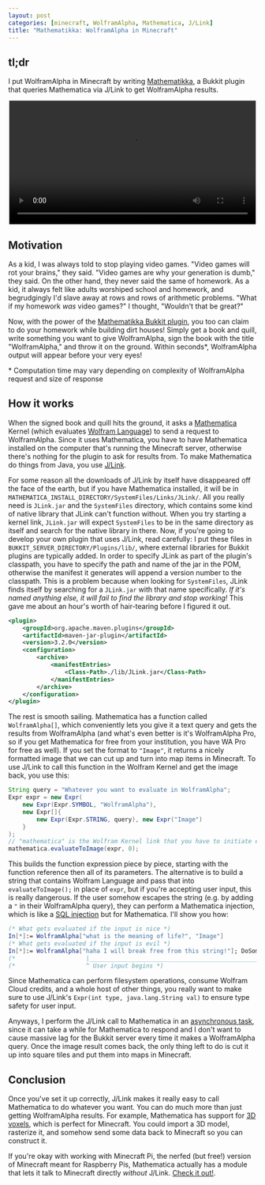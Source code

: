 ```yaml
---
layout: post
categories: [minecraft, WolframAlpha, Mathematica, J/Link]
title: "Mathematikka: WolframAlpha in Minecraft"
---
```

## tl;dr
I put WolframAlpha in Minecraft by writing [Mathematikka](https://github.com/fechan/Mathematikka), a Bukkit plugin that queries Mathematica via J/Link to get WolframAlpha results.

<div style="display: flex; justify-content: center">
    <video controls width="500">
        <source src="/blog/assets/images/wolframinecraft.mp4"
                type="video/mp4">

        Sorry, your browser doesn't support embedded videos.
    </video>
</div>

## Motivation
As a kid, I was always told to stop playing video games. "Video games will rot your brains," they said. "Video games are why your generation is dumb," they said. On the other hand, they never said the same of homework. As a kid, it always felt like adults worshiped school and homework, and begrudgingly I'd slave away at rows and rows of arithmetic problems. "What if my homework *was* video games?" I thought, "Wouldn't that be great?"

Now, with the power of the [Mathematikka Bukkit plugin](https://github.com/fechan/Mathematikka), you too can claim to do your homework while building dirt houses! Simply get a book and quill, write something you want to give WolframAlpha, sign the book with the title "WolframAlpha," and throw it on the ground. Within seconds*, WolframAlpha output will appear before your very eyes!

\* Computation time may vary depending on complexity of WolframAlpha request and size of response

## How it works
When the signed book and quill hits the ground, it asks a [Mathematica](https://www.wolfram.com/mathematica/) Kernel (which evaluates [Wolfram Language](https://www.wolfram.com/language/)) to send a request to WolframAlpha. Since it uses Mathematica, you have to have Mathematica installed on the computer that's running the Minecraft server, otherwise there's nothing for the plugin to ask for results from. To make Mathematica do things from Java, you use [J/Link](https://reference.wolfram.com/language/JLink/tutorial/Overview.html).

For some reason all the downloads of J/Link by itself have disappeared off the face of the earth, but if you have Mathematica installed, it will be in `MATHEMATICA_INSTALL_DIRECTORY/SystemFiles/Links/JLink/`. All you really need is `JLink.jar` and the `SystemFiles` directory, which contains some kind of native library that JLink can't function without. When you try starting a kernel link, `JLink.jar` will expect `SystemFiles` to be in the same directory as itself and search for the native library in there. Now, if you're going to develop your own plugin that uses J/Link, read carefully: I put these files in `BUKKIT_SERVER_DIRECTORY/Plugins/lib/`, where external libraries for Bukkit plugins are typically added. In order to specify JLink as part of the plugin's classpath, you have to specify the path and name of the jar in the POM, otherwise the manifest it generates will append a version number to the classpath. This is a problem because when looking for `SystemFiles`, JLink finds itself by searching for a `JLink.jar` with that name specifically. *If it's named anything else, it will fail to find the library and stop working!* This gave me about an hour's worth of hair-tearing before I figured it out.

```xml
<plugin>
    <groupId>org.apache.maven.plugins</groupId>
    <artifactId>maven-jar-plugin</artifactId>
    <version>3.2.0</version>
    <configuration>
        <archive>
            <manifestEntries>
                <Class-Path>./lib/JLink.jar</Class-Path>
            </manifestEntries>
        </archive>
    </configuration>
</plugin>
```
The rest is smooth sailing. Mathematica has a function called `WolframAlpha[]`, which conveniently lets you give it a text query and gets the results from WolframAlpha (and what's even better is it's WolframAlpha Pro, so if you get Mathematica for free from your institution, you have WA Pro for free as well). If you set the format to `"Image"`, it returns a nicely formatted image that we can cut up and turn into map items in Minecraft. To use J/Link to call this function in the Wolfram Kernel and get the image back, you use this:

```java
String query = "Whatever you want to evaluate in WolframAlpha";
Expr expr = new Expr(
    new Expr(Expr.SYMBOL, "WolframAlpha"),
    new Expr[]{
        new Expr(Expr.STRING, query), new Expr("Image")
    }
);
// "mathematica" is the Wolfram Kernel link that you have to initiate earlier
mathematica.evaluateToImage(expr, 0);
```

This builds the function expression piece by piece, starting with the function reference then all of its parameters. The alternative is to build a string that contains Wolfram Language and pass that into `evaluateToImage();` in place of `expr`, but if you're accepting user input, this is really dangerous. If the user somehow escapes the string (e.g. by adding a `"` in their WolframAlpha query), they can perform a Mathematica injection, which is like a [SQL injection](https://owasp.org/www-community/attacks/SQL_Injection) but for Mathematica. I'll show you how:

```mathematica
(* What gets evaluated if the input is nice *)
In[*]:= WolframAlpha["what is the meaning of life?", "Image"]
(* What gets evaluated if the input is evil *)
In[*]:= WolframAlpha["haha I will break free from this string!"]; DoSomethingEvil[]; WolframAlpha["Something normal so it won't throw a syntax error", "Image"]
(*                    |____________________________________________________________________________________________________________________________| *)
(*                    ^ User input begins *)
```

Since Mathematica can perform filesystem operations, consume Wolfram Cloud credits, and a whole host of other things, you really want to make sure to use J/Link's `Expr(int type, java.lang.String val)` to ensure type safety for user input.

Anyways, I perform the J/Link call to Mathematica in an [asynchronous task](https://hub.spigotmc.org/javadocs/spigot/org/bukkit/scheduler/BukkitScheduler.html#runTaskAsynchronously-org.bukkit.plugin.Plugin-java.lang.Runnable-), since it can take a while for Mathematica to respond and I don't want to cause massive lag for the Bukkit server every time it makes a WolframAlpha query. Once the image result comes back, the only thing left to do is cut it up into square tiles and put them into maps in Minecraft.

## Conclusion
Once you've set it up correctly, J/Link makes it really easy to call Mathematica to do whatever you want. You can do much more than just getting WolframAlpha results. For example, Mathematica has support for [3D voxels](https://reference.wolfram.com/language/ref/Raster3D.html), which is perfect for Minecraft. You could import a 3D model, rasterize it, and somehow send some data back to Minecraft so you can construct it.

If you're okay with working with Minecraft Pi, the nerfed (but free!) version of Minecraft meant for Raspberry Pis, Mathematica actually has a module that lets it talk to Minecraft directly *without* J/Link. [Check it out!](https://blog.wolfram.com/2018/07/24/four-minecraft-projects-with-the-wolfram-language/).